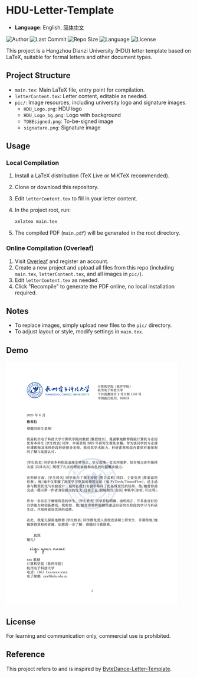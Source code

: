 # HDU-Letter-Template

- **Language**: English, [简体中文](README_zh.md)

![Author](https://img.shields.io/badge/Author-Huangwei_Chen-red)
![Last Commit](https://img.shields.io/github/last-commit/HovChen/HDU-Letter-Template?color=yellow)
![Repo Size](https://img.shields.io/github/repo-size/HovChen/HDU-Letter-Template)
![Language](https://img.shields.io/badge/language-latex-orange)
![License](https://img.shields.io/github/license/HovChen/HDU-Letter-Template?color=green)

This project is a Hangzhou Dianzi University (HDU) letter template based on LaTeX, suitable for formal letters and other document types.

## Project Structure

- `main.tex`: Main LaTeX file, entry point for compilation.
- `letterContent.tex`: Letter content, editable as needed.
- `pic/`: Image resources, including university logo and signature images.
    - `HDU_Logo.png`: HDU logo
    - `HDU_Logo_bg.png`: Logo with background
    - `TOBEsigned.png`: To-be-signed image
    - `signature.png`: Signature image

## Usage

### Local Compilation

1. Install a LaTeX distribution (TeX Live or MiKTeX recommended).
2. Clone or download this repository.
3. Edit `letterContent.tex` to fill in your letter content.
4. In the project root, run:

   ```bash
   xelatex main.tex
   ```

5. The compiled PDF (`main.pdf`) will be generated in the root directory.

### Online Compilation (Overleaf)

1. Visit [Overleaf](https://www.overleaf.com/) and register an account.
2. Create a new project and upload all files from this repo (including `main.tex`, `letterContent.tex`, and all images in `pic/`).
3. Edit `letterContent.tex` as needed.
4. Click "Recompile" to generate the PDF online, no local installation required.

## Notes

- To replace images, simply upload new files to the `pic/` directory.
- To adjust layout or style, modify settings in `main.tex`.

## Demo
![Demo](Demo.png)

## License

For learning and communication only, commercial use is prohibited.

## Reference

This project refers to and is inspired by [ByteDance-Letter-Template](https://github.com/leungll/ByteDance-Letter-Template).